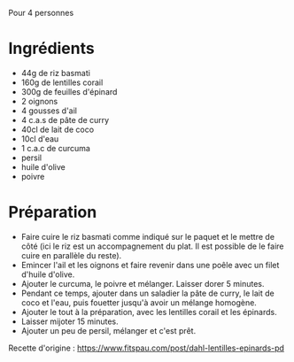 Pour 4 personnes

# Ingrédients
- 44g de riz basmati
- 160g de lentilles corail
- 300g de feuilles d'épinard
- 2 oignons
- 4 gousses d'ail
- 4 c.a.s de pâte de curry
- 40cl de lait de coco
- 10cl d'eau
- 1 c.a.c de curcuma
- persil
- huile d'olive
- poivre

# Préparation

- Faire cuire le riz basmati comme indiqué sur le paquet et le mettre de côté (ici le riz est un accompagnement du plat. Il est possible de le faire cuire en parallèle du reste).
- Emincer l'ail et les oignons et faire revenir dans une poêle avec un filet d'huile d'olive.
- Ajouter le curcuma, le poivre et mélanger. Laisser dorer 5 minutes.
- Pendant ce temps, ajouter dans un saladier la pâte de curry, le lait de coco et l'eau, puis fouetter jusqu'à avoir un mélange homogène.
- Ajouter le tout à la préparation, avec les lentilles corail et les épinards.
- Laisser mijoter 15 minutes.
- Ajouter un peu de persil, mélanger et c'est prêt.

Recette d'origine : https://www.fitspau.com/post/dahl-lentilles-epinards-pd
